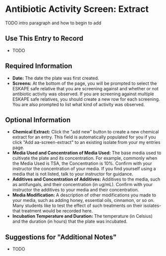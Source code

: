 # Antibiotic Activity Screen: Extract

TODO intro paragraph and how to begin to add

## Use This Entry to Record

- TODO

## Required Information

- **Date:** The date the plate was first created.
- **Screens:** At the bottom of the page, you will be prompted to select the ESKAPE safe relative that you are screening against and whether or not antibiotic activity was observed. If you are screening against multiple ESKAPE safe relatives, you should create a new row for each screening. You are also prompted to list what kind of activity was observed. 

## Optional Information

- **Chemical Extract:** Click the "add new" button to create a new chemical extract for an entry. This field is automatically populated for you if you click "Add aa-screen-extract" to an existing isolate from your my entries page. 
- **Media Used and Concentration of Media Used:** The base media used to cultivate the plate and its concentration. For example, commonly when the Media Used is TSA, the Concentration is 10%. Confirm with your instructor the concentration of your media. If you find yourself using a media that is not listed, talk to your instructor for guidance.
- **Additives and Concentration of Additives:** Additives to the media, such as antifungals, and their concentration (in ug/mL). Confirm with your instructor the additives to your media and their concentration.
- **Media Modification:** A description of other modifications you made to your media, such as adding honey, essential oils, cinnamon, or so on. Many students like to test the effect of such treatments on their isolates- that treatment would be recorded here.
- **Incubation Temperature and Duration:** The temperature (in Celsius) and the duration (in hours) that the plate was incubated. 



## Suggestions for "Additional Notes"

- TODO
